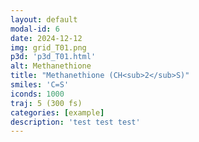 ```yaml
---
layout: default
modal-id: 6
date: 2024-12-12
img: grid_T01.png
p3d: 'p3d_T01.html'
alt: Methanethione
title: "Methanethione (CH<sub>2</sub>S)"
smiles: 'C=S'
iconds: 1000
traj: 5 (300 fs)
categories: [example]
description: 'test test test'
---
```

